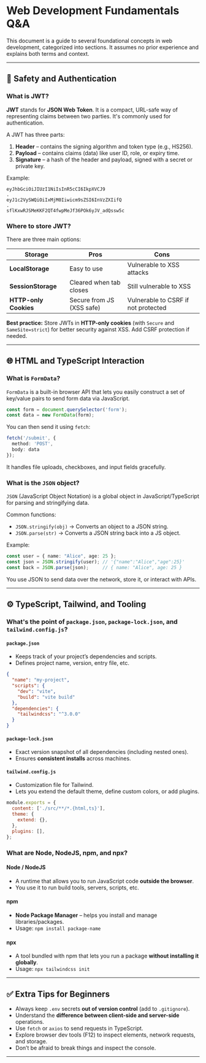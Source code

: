 # Web Development Fundamentals Q&A

This document is a guide to several foundational concepts in web development, categorized into sections. It assumes no prior experience and explains both terms and context.

---

## 🔐 Safety and Authentication

### What is JWT?
**JWT** stands for **JSON Web Token**. It is a compact, URL-safe way of representing claims between two parties. It's commonly used for authentication.

A JWT has three parts:
1. **Header** – contains the signing algorithm and token type (e.g., HS256).
2. **Payload** – contains claims (data) like user ID, role, or expiry time.
3. **Signature** – a hash of the header and payload, signed with a secret or private key.

Example:
```
eyJhbGciOiJIUzI1NiIsInR5cCI6IkpXVCJ9
.
eyJ1c2VySWQiOiIxMjM0Iiwicm9sZSI6InVzZXIifQ
.
sflKxwRJSMeKKF2QT4fwpMeJf36POk6yJV_adQssw5c
```

### Where to store JWT?
There are three main options:

| Storage         | Pros                                  | Cons                                      |
|----------------|---------------------------------------|-------------------------------------------|
| **LocalStorage**     | Easy to use                         | Vulnerable to XSS attacks                 |
| **SessionStorage**   | Cleared when tab closes             | Still vulnerable to XSS                  |
| **HTTP-only Cookies**| Secure from JS (XSS safe)           | Vulnerable to CSRF if not protected      |

**Best practice:** Store JWTs in **HTTP-only cookies** (with `Secure` and `SameSite=strict`) for better security against XSS. Add CSRF protection if needed.

---

## 🌐 HTML and TypeScript Interaction

### What is `FormData`?
`FormData` is a built-in browser API that lets you easily construct a set of key/value pairs to send form data via JavaScript.

```ts
const form = document.querySelector('form');
const data = new FormData(form);
```

You can then send it using `fetch`:
```ts
fetch('/submit', {
  method: 'POST',
  body: data
});
```

It handles file uploads, checkboxes, and input fields gracefully.

### What is the `JSON` object?
`JSON` (JavaScript Object Notation) is a global object in JavaScript/TypeScript for parsing and stringifying data.

Common functions:
- `JSON.stringify(obj)` → Converts an object to a JSON string.
- `JSON.parse(str)` → Converts a JSON string back into a JS object.

Example:
```ts
const user = { name: "Alice", age: 25 };
const json = JSON.stringify(user); // '{"name":"Alice","age":25}'
const back = JSON.parse(json);     // { name: "Alice", age: 25 }
```

You use JSON to send data over the network, store it, or interact with APIs.

---

## ⚙️ TypeScript, Tailwind, and Tooling

### What's the point of `package.json`, `package-lock.json`, and `tailwind.config.js`?

#### `package.json`
- Keeps track of your project’s dependencies and scripts.
- Defines project name, version, entry file, etc.

```json
{
  "name": "my-project",
  "scripts": {
    "dev": "vite",
    "build": "vite build"
  },
  "dependencies": {
    "tailwindcss": "^3.0.0"
  }
}
```

#### `package-lock.json`
- Exact version snapshot of all dependencies (including nested ones).
- Ensures **consistent installs** across machines.

#### `tailwind.config.js`
- Customization file for Tailwind.
- Lets you extend the default theme, define custom colors, or add plugins.

```js
module.exports = {
  content: ['./src/**/*.{html,ts}'],
  theme: {
    extend: {},
  },
  plugins: [],
};
```

### What are Node, NodeJS, npm, and npx?

#### Node / NodeJS
- A runtime that allows you to run JavaScript code **outside the browser**.
- You use it to run build tools, servers, scripts, etc.

#### npm
- **Node Package Manager** – helps you install and manage libraries/packages.
- Usage: `npm install package-name`

#### npx
- A tool bundled with npm that lets you run a package **without installing it globally**.
- Usage: `npx tailwindcss init`

---

## ✅ Extra Tips for Beginners

- Always keep `.env` secrets **out of version control** (add to `.gitignore`).
- Understand the **difference between client-side and server-side** operations.
- Use `fetch` or `axios` to send requests in TypeScript.
- Explore browser dev tools (F12) to inspect elements, network requests, and storage.
- Don’t be afraid to break things and inspect the console.

---
